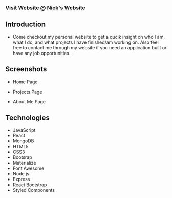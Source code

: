 ### Visit Website @ [Nick's Website](https://nicholastaveras.com/)
## Introduction

- Come checkout my personal website to get a qucik insight on who I am, what I do, and what projects I have finished/am working on. Also feel free to contact me through my website if you need an application built or have any job opportunities.

## Screenshots

- Home Page


- Projects Page


- About Me Page

## Technologies

- JavaScript
- React
- MongoDB
- HTML5
- CSS3
- Bootsrap
- Materialize
- Font Awesome
- Node.js
- Express
- React Bootstrap
- Styled Components
